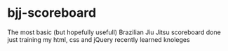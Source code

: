 # bjj-scoreboard
The most basic (but hopefully usefull) Brazilian Jiu Jitsu scoreboard done just training my html, css and jQuery recently learned knoleges
